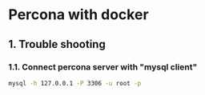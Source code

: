 # Percona with docker

## 1. Trouble shooting

### 1.1. Connect percona server with "mysql client"

```bash
mysql -h 127.0.0.1 -P 3306 -u root -p
```
